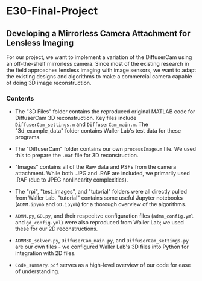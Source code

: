 # E30-Final-Project
## Developing a Mirrorless Camera Attachment for Lensless Imaging

For our project, we want to implement a variation of the DiffuserCam using an off-the-shelf mirrorless camera. Since most of the existing research in the field approaches lensless imaging with image sensors, we want to adapt the existing designs and algorithms to make a commercial camera capable of doing 3D image reconstruction. 

### Contents

- The "3D Files" folder contains the reproduced original MATLAB code for DiffuserCam 3D reconstruction. Key files include `DiffuserCam_settings.m` and `DiffuserCam_main.m`. The "3d_example_data" folder contains Waller Lab's test data for these programs. 

- The "DiffuserCam" folder contains our own `processImage.m` file. We used this to prepare the `.mat` file for 3D reconstruction.

- "Images" contains all of the Raw data and PSFs from the camera attachment. While both .JPG and .RAF are included, we primarily used .RAF (due to JPEG nonlinearity complexities). 

- The "rpi", "test_images", and "tutorial" folders were all directly pulled from Waller Lab. "tutorial" contains some useful Jupyter notebooks (`ADMM.ipynb` and `GD.ipynb`) for a thorough overview of the algorithms. 

- `ADMM.py`, `GD.py`, and their respecitve configuration files (`admm_config.yml` and `gd_config.yml`) were also reproduced from Waller Lab; we used these for our 2D reconstructions. 

- `ADMM3D_solver.py`, `DiffuserCam_main.py`, and `DiffuserCam_settings.py` are our own files - we configured Waller Lab's 3D files into Python for integration with 2D files. 

- `Code_summary.pdf` serves as a high-level overview of our code for ease of understanding. 
